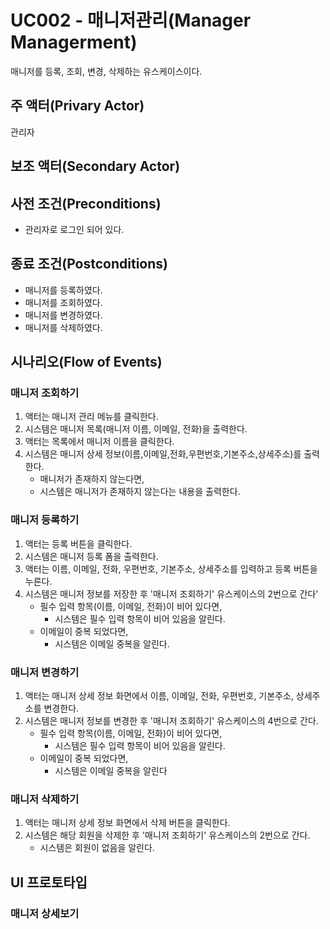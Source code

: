 # UC002 - 매니저관리(Manager Managerment)
 매니저를 등록, 조회, 변경, 삭제하는 유스케이스이다.

## 주 액터(Privary Actor)
 관리자

## 보조 액터(Secondary Actor)

## 사전 조건(Preconditions)
- 관리자로 로그인 되어 있다.

## 종료 조건(Postconditions)
- 매니저를 등록하였다.
- 매니저를 조회하였다.
- 매니저를 변경하였다.
- 매니저를 삭제하였다.

## 시나리오(Flow of Events)

### 매니저 조회하기

 1. 액터는 매니저 관리 메뉴를 클릭한다.
 2. 시스템은 매니저 목록(매니저 이름, 이메일, 전화)을 출력한다.
 3. 액터는 목록에서 매니저 이름을 클릭한다.
 4. 시스템은 매니저 상세 정보(이름,이메일,전화,우편번호,기본주소,상세주소)를 출력한다. 
    - 매니저가 존재하지 않는다면,  
     - 시스템은 매니저가 존재하지 않는다는 내용을 출력한다. 
 
 ### 매니저 등록하기

 1. 액터는 등록 버튼을 클릭한다.
 2. 시스템은 매니저 등록 폼을 출력한다.
 3. 액터는 이름, 이메일, 전화, 우편번호, 기본주소, 상세주소를 입력하고 등록 버튼을 누른다.
 4. 시스템은 매니저 정보를 저장한 후 '매니저 조회하기' 유스케이스의 2번으로 간다'
     - 필수 입력 항목(이름, 이메일, 전화)이 비어 있다면,
         - 시스템은 필수 입력 항목이 비어 있음을 알린다.
    - 이메일이 중복 되었다면,
       - 시스템은 이메일 중복을 알린다.

### 매니저 변경하기

1. 액터는 매니저 상세 정보 화면에서 이름, 이메일, 전화, 우편번호, 기본주소, 상세주소를 변경한다.
2. 시스템은 매니저 정보를 변경한 후 '매니저 조회하기' 유스케이스의 4번으로 간다.
    - 필수 입력 항목(이름, 이메일, 전화)이 비어 있다면,
         - 시스템은 필수 입력 항목이 비어 있음을 알린다.
    - 이메일이 중복 되었다면,
       - 시스템은 이메일 중복을 알린다

### 매니저 삭제하기

1. 액터는 매니저 상세 정보 화면에서 삭제 버튼을 클릭한다.
2. 시스템은 해당 회원을 삭제한 후 '매니저 조회하기' 유스케이스의 2번으로 간다.
    - 시스템은 회원이 없음을 알린다.


## UI 프로토타입

### 매니저 상세보기